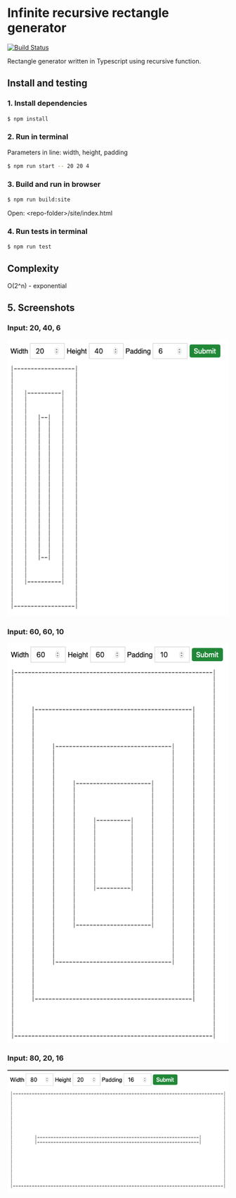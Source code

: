 # Infinite recursive rectangle generator

[![Build Status](https://travis-ci.com/munkacsimark/infinite-recursive-rectangle.svg?token=tE5HiFoVSHz5UUyN9Z4T&branch=master)](https://travis-ci.com/munkacsimark/infinite-recursive-rectangle)

Rectangle generator written in Typescript using recursive function.

## Install and testing

### 1. Install dependencies

```bash
$ npm install
```

### 2. Run in terminal

Parameters in line: width, height, padding

```bash
$ npm run start -- 20 20 4 
```

### 3. Build and run in browser

```bash
$ npm run build:site
```

Open: \<repo-folder\>/site/index.html

### 4. Run tests in terminal

```bash
$ npm run test
```

## Complexity

O(2^n) - exponential

## 5. Screenshots

### Input: 20, 40, 6
![20-40-6](./docs/20-40-6.png)

### Input: 60, 60, 10
![60-60-10](./docs/60-60-10.png)

### Input: 80, 20, 16
![80-20-16](./docs/80-20-16.png)
